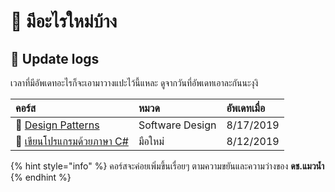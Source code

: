 # 📰 มีอะไรใหม่บ้าง

## 🚩 Update logs

เวลาที่มีอัพเดทอะไรก็จะเอามาวางแปะไว้นี้แหละ ดูจากวันที่อัพเดทเอาละกันนะงุงิ

| คอร์ส | หมวด | อัพเดทเมื่อ |
| :--- | :--- | :--- |
| 🤴 [Design Patterns](https://github.com/saladpuk/design-patterns) | Software Design | 8/17/2019 |
| 👶 [เขียนโปรแกรมด้วยภาษา C\#](https://saladpuk.gitbook.io/learn/beginner/csharp101) | มือใหม่ | 8/12/2019 |

{% hint style="info" %}
คอร์สจะค่อยเพิ่มขึ้นเรื่อยๆ ตามความขยันและความว่างของ **ดช.แมวน้ำ**
{% endhint %}


